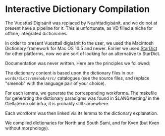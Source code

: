 # Interactive Dictionary Compilation

The Vuosttaš Digisánit was replaced by Neahttadigisánit, and we do not at present have a pipeline for it. This is unfortunate, as VD filled a niche for offline, integrated dictionaries.

In order to present Vuosttaš digisánit to the user, we used the Macintosh Dictionary framework for Mac OS 10.5 and newer. Earlier we used [StarDict](http://stardict.com) for other platforms, now we are sort of looking for an alternative to StarDict.

Documentation was never written. Here are the principles we followed:

The dictionary content is based upon the dictionary files in our
`words/dicts/smenob/src/` catalogues (see the source files, and replace
"smenob" with the language pair of your choice).

For each lemma, we generate the corresponding workforms.
The makefile for generating the dictionary paradigms was found in $LANG/testing/ in the Giellatekno old infra, it is probably still somewhere.

Each wordform was then linked via its lemma to the dictionary explanation.

We compiled dictionaries for North and South Sami, and for Kven (but Kven without morphology).

